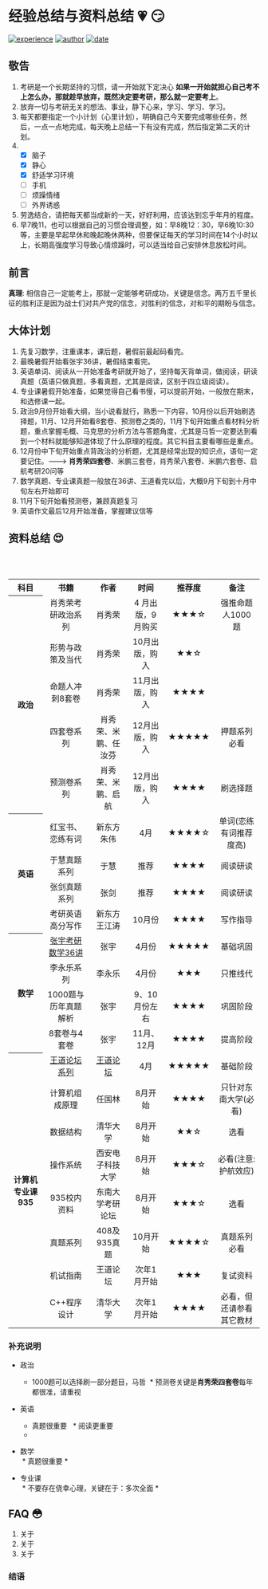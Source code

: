 # 经验总结与资料总结 :heartpulse: :smirk:
[![experience][1]]() [![author][2]]() [![date][3]]()

## 敬告 
1. 考研是一个长期坚持的习惯，请一开始就下定决心 **如果一开始就担心自己考不上怎么办，那就趁早放弃，既然决定要考研，那么就一定要考上**。
2. 放弃一切与考研无关的想法、事业，静下心来，学习、学习、学习。
3. 每天都要指定一个小计划（心里计划），明确自己今天要完成哪些任务，然后，一点一点地完成，每天晚上总结一下有没有完成，然后指定第二天的计划。
4. 
   - [x] 脑子
   - [x] 静心
   - [x] 舒适学习环境
   - [ ] 手机
   - [ ] 烦躁情绪
   - [ ] 外界诱惑
5. 劳逸结合，请把每天都当成新的一天，好好利用，应该达到忘乎年月的程度。
6. 早7晚11，也可以根据自己的习惯合理调整，如：早8晚12：30，早6晚10:30等，主要是早起早休和晚起晚休两种，但要保证每天的学习时间在14个小时以上，长期高强度学习导致心情烦躁时，可以适当给自己安排休息放松时间。
## 前言
**真理**: 相信自己一定能考上，那就一定能够考研成功，关键是信念。两万五千里长征的胜利正是因为战士们对共产党的信念，对胜利的信念，对和平的期盼与信念。
## 大体计划 
1. 先复习数学，注重课本，课后题，暑假前最起码看完。
2. 最晚暑假开始看张宇36讲，暑假结束看完。
3. 英语单词、阅读从一开始准备考研就开始了，坚持每天背单词，做阅读，研读真题（英语只做真题，多看真题，尤其是阅读，区别于四立级阅读）。
4. 专业课暑假开始准备，如果觉得自己看书慢，可以提前开始，一般放在期末，和选修课一起。
5. 政治9月份开始看大纲，当小说看就行，熟悉一下内容，10月份以后开始刷选择题，11月、12月开始看8套卷、预测卷之类的，11月下旬开始重点看材料分析题，重点掌握毛概、马克思的分析方法与答题角度，尤其是马哲一定要达到看到一个材料就能够知道体现了什么原理的程度。其它科目主要看哪些是重点。
6. 12月份中下旬开始重点背政治的分析题，尤其是经常出现的知识点，语句一定要记住。---> **肖秀荣四套卷**、米鹏三套卷，肖秀荣八套卷、米鹏六套卷、启航考研20问等
7. 数学真题、专业课真题一般放在36讲、王道看完以后，大概9月下旬到十月中旬左右开始即可
8. 11月下旬开始看预测卷，兼顾真题复习
9. 英语作文最后12月开始准备，掌握建议信等

## 资料总结 :heart_eyes:


<table>

<tr>
  <th>科目</th>
  <th>书籍</th>
  <th>作者</th>
  <th>时间</th>
  <th>推荐度</th>
  <th>备注</th>
</tr>

<tr>
  <th rowspan="5">政治</th>
  <td align="center">肖秀荣考研政治系列</td>
  <td align="center">肖秀荣</td>
   <td align="center">4 月出版，9 月购买</td>
    <td align="center">★★★☆</td>
    <td align="center">强推命题人1000 题</td>
</tr>

<tr>
  <td align="center">形势与政策及当代</td>
   <td align="center">肖秀荣</td>
    <td align="center">10月出版，购入</td>
     <td align="center">★★☆</td>
     <td> </td>
</tr>

<tr>
  <td align="center">命题人冲刺8套卷</td>
   <td align="center">肖秀荣</td>
    <td align="center">11月出版，购入</td>
     <td align="center">★★★★</td>
     <td>  </td>
</tr>

<tr>
  <td align="center">四套卷系列</td>
   <td align="center">肖秀荣、米鹏、任汝芬</td>
    <td align="center">12月出版，购入</td>
     <td align="center">★★★★★</td>
     <td align="center">押题系列必看</td>
</tr>

<tr>
  <td align="center">预测卷系列</td>
   <td align="center">肖秀荣、米鹏、启航</td>
    <td align="center">12月出版，购入</td>
     <td align="center">★★★★</td>
     <td align="center">刷选择题</td>
</tr>

<tr>
<th rowspan="4">英语</th>
 <td align="center">红宝书、恋练有词</td>
  <td align="center">新东方朱伟</td>
    <td align="center">4月</td>
     <td align="center">★★★★☆</td>
     <td align="center">单词(恋练有词推荐度高)</td>
</tr>

<tr>
  <td align="center">于慧真题系列</td>
  <td align="center">于慧</td>
    <td align="center">推荐</td>
     <td align="center">★★★★</td>
     <td align="center">阅读研读</td>
</tr>

<tr>
 <td align="center">张剑真题系列</td>
  <td align="center">张剑</td>
    <td align="center">推荐</td>
     <td align="center">★★★★</td>
     <td align="center">阅读研读</td>
</tr>

<tr>
 <td align="center">考研英语高分写作</td>
  <td align="center">新东方王江涛</td>
    <td align="center">10月份</td>
     <td align="center">★★★★</td>
     <td align="center">写作指导</td>
</tr>

<tr>
  <th rowspan="4">数学</th>
  <td align="center"><a href="https://sjytts.tmall.com/">张宇考研数学36讲</a></td>
  <td align="center">张宇</td>
    <td align="center">4月份</td>
     <td align="center">★★★★★</td>
     <td align="center">基础巩固</td>
</tr>

<tr>
<td align="center">李永乐系列</td>
  <td align="center">李永乐</td>
    <td align="center">4月份</td>
     <td align="center">★★★</td>
     <td align="center">只推线代</td>
</tr>

<tr>
<td align="center">1000题与历年真题解析</td>
  <td align="center">张宇</td>
    <td align="center">9、10月份左右</td>
     <td align="center">★★★★</td>
     <td align="center">巩固阶段</td>
</tr>

<tr>
<td align="center">8套卷与4套卷</td>
  <td align="center">张宇</td>
    <td align="center">11月、12月</td>
     <td align="center">★★★★</td>
     <td align="center">提高阶段</td>
</tr>

<tr>
  <th rowspan="8">计算机专业课935</th>
  <td align="center"><a href="https://item.taobao.com/item.htm?id=538183939081">王道论坛系列</a></td>
  <td align="center"><a href="http://www.cskaoyan.com/forum.php">王道论坛</a></td>
    <td align="center">4月</td>
     <td align="center">★★★★★</td>
     <td align="center">基础阶段</td>
</tr>

<tr>
  <td align="center">计算机组成原理</td>
  <td align="center">任国林</td>
    <td align="center">8月开始</td>
     <td align="center">★★★★</td>
     <td align="center">只针对东南大学(必看)</td>
</tr>

<tr>
  <td align="center">数据结构</td>
  <td align="center">清华大学</td>
    <td align="center">8月开始</td>
     <td align="center">★★☆</td>
     <td align="center">选看</td>
</tr>

<tr>
  <td align="center">操作系统</td>
  <td align="center">西安电子科技大学</td>
    <td align="center">8月开始</td>
     <td align="center">★★★☆</td>
     <td align="center">必看(注意:护航效应)</td>
</tr>

<tr>
  <td align="center">935校内资料</td>
  <td align="center">东南大学考研论坛</td>
    <td align="center">8月开始</td>
     <td align="center">★★★☆</td>
     <td align="center">选看</td>
</tr>

<tr>
  <td align="center">真题系列</td>
  <td align="center">408及935真题</td>
    <td align="center">10月开始</td>
     <td align="center">★★★★☆</td>
     <td align="center">真题系列必看</td>
</tr>

<tr>
  <td align="center">机试指南</td>
  <td align="center">王道论坛</td>
    <td align="center">次年1月开始</td>
     <td align="center">★★★</td>
     <td align="center">复试资料</td>
</tr>

<tr>
  <td align="center">C++程序设计</td>
  <td align="center">清华大学</td>
    <td align="center">次年1月开始</td>
     <td align="center">★★★★</td>
     <td align="center">必看，但还请参看其它教材</td>
</tr>

</table>

### 补充说明
* 政治   
  * 1000题可以选择刷一部分题目，马哲
  * 预测卷关键是**肖秀荣四套卷**每年都很准，请重视    
   
* 英语    
   * 真题很重要
   * 阅读更重要
   * 
  
* 数学     
  * 真题很重要
  * 
  
* 专业课      
  * 不要存在侥幸心理，关键在于：多次全面 
  * 
## FAQ :flushed:
1. 关于
2. 关于
3. 关于

### 结语 


[1]:https://img.shields.io/badge/experience-share-brightgreen.svg
[2]:https://img.shields.io/badge/Author-AutuanLiu-green.svg
[3]:https://img.shields.io/badge/date-2017/3/25-green.svg
